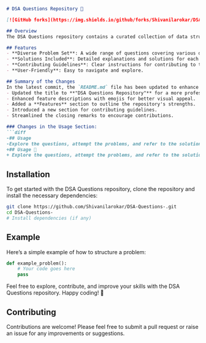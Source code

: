 ```markdown
# DSA Questions Repository 🌟

[![GitHub forks](https://img.shields.io/github/forks/Shivanilarokar/DSA-Questions-?style=social)](https://github.com/Shivanilarokar/DSA-Questions-)

## Overview
The DSA Questions repository contains a curated collection of data structures and algorithms questions aimed at helping developers enhance their problem-solving skills.

## Features
- **Diverse Problem Set**: A wide range of questions covering various data structures and algorithms.
- **Solutions Included**: Detailed explanations and solutions for each question.
- **Contributing Guidelines**: Clear instructions for contributing to the repository.
- **User-Friendly**: Easy to navigate and explore.

## Summary of the Changes
In the latest commit, the `README.md` file has been updated to enhance clarity and aesthetics:
- Updated the title to **"DSA Questions Repository"** for a more professional appearance.
- Enhanced feature descriptions with emojis for better visual appeal.
- Added a **Features** section to outline the repository's strengths.
- Introduced a new section for contributing guidelines.
- Streamlined the closing remarks to encourage contributions.

### Changes in the Usage Section:
```diff
-## Usage
-Explore the questions, attempt the problems, and refer to the solutions and explanations provided.
+## Usage 📖
+ Explore the questions, attempt the problems, and refer to the solutions and explanations provided.
```

## Installation
To get started with the DSA Questions repository, clone the repository and install the necessary dependencies:

```bash
git clone https://github.com/Shivanilarokar/DSA-Questions-.git
cd DSA-Questions-
# Install dependencies (if any)
```

## Example
Here’s a simple example of how to structure a problem:

```python
def example_problem():
    # Your code goes here
    pass
```

Feel free to explore, contribute, and improve your skills with the DSA Questions repository. Happy coding! 🚀

## Contributing
Contributions are welcome! Please feel free to submit a pull request or raise an issue for any improvements or suggestions.
```